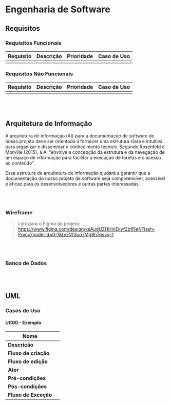 # Engenharia de Software

## Requisitos
### Requisitos Funcionais

| Requisito | Descrição                                                                                 | Prioridade | Caso de Uso |
|-----------|-------------------------------------------------------------------------------------------|------------|-------------|
|           |                                                                                           |            |             |



### Requisitos Não Funcionais

| Requisito | Descrição                                                                                 | Prioridade | Caso de Uso |
|-----------|-------------------------------------------------------------------------------------------|------------|-------------|
|           |                                                                                           |            |             |


<br/>
<br/>

## Arquitetura de Informação
A arquitetura de informação (AI) para a documentação de software do nosso projeto deve ser orientada a fornecer uma estrutura clara e intuitiva para organizar e disseminar o conhecimento técnico. Segundo Rosenfeld e Morville (2015), a AI "envolve a concepção da estrutura e da navegação de um espaço de informação para facilitar a execução de tarefas e o acesso ao conteúdo".

Essa estrutura de arquitetura de informação ajudará a garantir que a documentação do nosso projeto de software seja compreensível, acessível e eficaz para os desenvolvedores e outras partes interessadas.

<br/>
<br/>

### Wireframe

> Link para o Figma do projeto: https://www.figma.com/design/keAudUZHHInEkyf2bfl5ef/Flash-Pomo?node-id=0-1&t=EVf3oq7Mg9h7qvvg-1


<br />
<br />

### Banco de Dados


<br/>
<br/>

## UML

### Casos de Uso
#### **UC00 - Exemplo**

| **Nome**              |                                                                                                                                                                                                                                                                                                                                                                                                         |
|------------------------|---------------------------------------------------------------------------------------------------------------------------------------------------------------------------------------------------------------------------------------------------------------------------------------------------------------------------------------------------------------------------------------------------------|
| **Descrição**         |                                                                                                                                                                                                                                                                                                                                                                                                         |
| **Fluxo de criação**  |                                                                                                                                                                                                                                                                                                                                                                                                         |
| **Fluxo de edição**   |                                                                                                                                                                                                                                                                                                                                                                                                         |
| **Ator**              |                                                                                                                                                                                                                                                                                                                                                                                                         |
| **Pré-condições**     |                                                                                                                                                                                                                                                                                                                                                                                                         |
| **Pós-condições**     |                                                                                                                                                                                                                                                                                                                                                                                                         |
| **Fluxo de Exceção**  |                                                                                                                                                                                                                                                                                                                                                                                                         |

<br/>